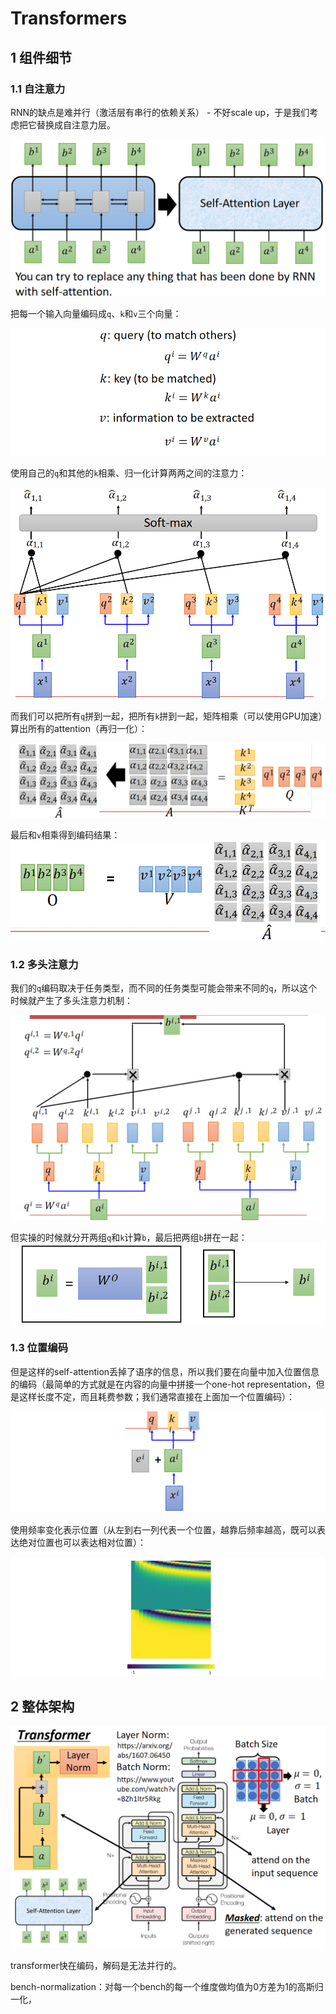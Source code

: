 # Transformers

## 1 组件细节

### 1.1 自注意力

RNN的缺点是难并行（激活层有串行的依赖关系） - 不好scale up，于是我们考虑把它替换成自注意力层。

![image-20250411143310241](./Transformer.assets/image-20250411143310241.png)

把每一个输入向量编码成`q`、`k`和`v`三个向量：

![image-20250411143941153](./Transformer.assets/image-20250411143941153.png)

使用自己的`q`和其他的`k`相乘、归一化计算两两之间的注意力：

![image-20250411143915454](./Transformer.assets/image-20250411143915454.png)

而我们可以把所有`q`拼到一起，把所有`k`拼到一起，矩阵相乘（可以使用GPU加速）算出所有的attention（再归一化）：

![image-20250411144247124](./Transformer.assets/image-20250411144247124.png)

最后和`v`相乘得到编码结果：
![image-20250411144358673](./Transformer.assets/image-20250411144358673.png)

### 1.2 多头注意力

我们的`q`编码取决于任务类型，而不同的任务类型可能会带来不同的`q`，所以这个时候就产生了多头注意力机制：

![image-20250411144522378](./Transformer.assets/image-20250411144522378.png)

但实操的时候就分开两组`q`和`k`计算`b`，最后把两组`b`拼在一起：
![image-20250411144624776](./Transformer.assets/image-20250411144624776.png)

### 1.3 位置编码

但是这样的self-attention丢掉了语序的信息，所以我们要在向量中加入位置信息的编码（最简单的方式就是在内容的向量中拼接一个one-hot representation，但是这样长度不定，而且耗费参数；我们通常直接在上面加一个位置编码）：

![image-20250411145251630](./Transformer.assets/image-20250411145251630.png)

使用频率变化表示位置（从左到右一列代表一个位置，越靠后频率越高，既可以表达绝对位置也可以表达相对位置）：

![image-20250411145526795](./Transformer.assets/image-20250411145526795.png)

## 2 整体架构

![image-20250411145811826](./Transformer.assets/image-20250411145811826.png)

transformer快在编码，解码是无法并行的。

bench-normalization：对每一个bench的每一个维度做均值为0方差为1的高斯归一化，